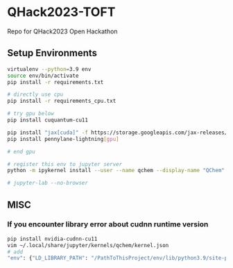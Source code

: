 # QHack2023-TOFT
Repo for QHack2023 Open Hackathon

## Setup Environments
```bash
virtualenv --python=3.9 env
source env/bin/activate
pip install -r requirements.txt

# directly use cpu
pip install -r requirements_cpu.txt

# try gpu below
pip install cuquantum-cu11

pip install "jax[cuda]" -f https://storage.googleapis.com/jax-releases/jax_cuda_releases.html
pip install pennylane-lightning[gpu] 

# end gpu

# register this env to jupyter server
python -m ipykernel install --user --name qchem --display-name "QChem"

# jupyter-lab --no-browser
```

## MISC
### If you encounter library error about cudnn runtime version
```bash
pip install nvidia-cudnn-cu11
vim ~/.local/share/jupyter/kernels/qchem/kernel.json
# add 
"env": {"LD_LIBRARY_PATH": "/PathToThisProject/env/lib/python3.9/site-packages/nvidia/cudnn/lib"},
```
